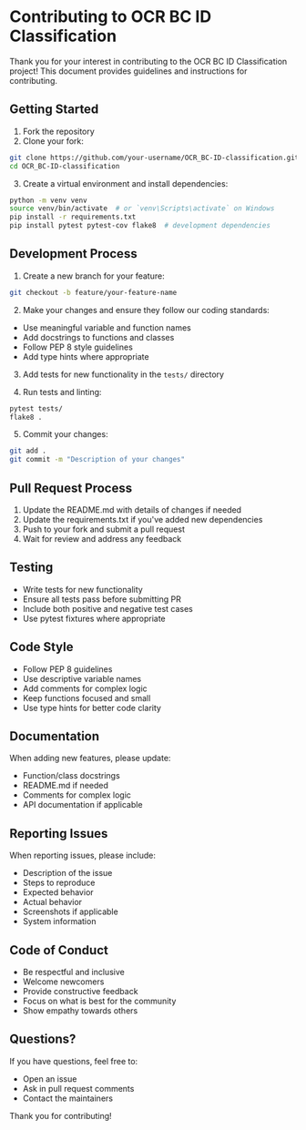 # Contributing to OCR BC ID Classification

Thank you for your interest in contributing to the OCR BC ID Classification project! This document provides guidelines and instructions for contributing.

## Getting Started

1. Fork the repository
2. Clone your fork:
```bash
git clone https://github.com/your-username/OCR_BC-ID-classification.git
cd OCR_BC-ID-classification
```

3. Create a virtual environment and install dependencies:
```bash
python -m venv venv
source venv/bin/activate  # or `venv\Scripts\activate` on Windows
pip install -r requirements.txt
pip install pytest pytest-cov flake8  # development dependencies
```

## Development Process

1. Create a new branch for your feature:
```bash
git checkout -b feature/your-feature-name
```

2. Make your changes and ensure they follow our coding standards:
- Use meaningful variable and function names
- Add docstrings to functions and classes
- Follow PEP 8 style guidelines
- Add type hints where appropriate

3. Add tests for new functionality in the `tests/` directory

4. Run tests and linting:
```bash
pytest tests/
flake8 .
```

5. Commit your changes:
```bash
git add .
git commit -m "Description of your changes"
```

## Pull Request Process

1. Update the README.md with details of changes if needed
2. Update the requirements.txt if you've added new dependencies
3. Push to your fork and submit a pull request
4. Wait for review and address any feedback

## Testing

- Write tests for new functionality
- Ensure all tests pass before submitting PR
- Include both positive and negative test cases
- Use pytest fixtures where appropriate

## Code Style

- Follow PEP 8 guidelines
- Use descriptive variable names
- Add comments for complex logic
- Keep functions focused and small
- Use type hints for better code clarity

## Documentation

When adding new features, please update:
- Function/class docstrings
- README.md if needed
- Comments for complex logic
- API documentation if applicable

## Reporting Issues

When reporting issues, please include:
- Description of the issue
- Steps to reproduce
- Expected behavior
- Actual behavior
- Screenshots if applicable
- System information

## Code of Conduct

- Be respectful and inclusive
- Welcome newcomers
- Provide constructive feedback
- Focus on what is best for the community
- Show empathy towards others

## Questions?

If you have questions, feel free to:
- Open an issue
- Ask in pull request comments
- Contact the maintainers

Thank you for contributing! 